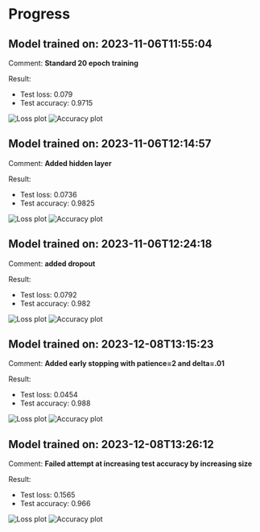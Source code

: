# Progress

## Model trained on: 2023-11-06T11:55:04

Comment: **Standard 20 epoch training**

Result:

- Test loss: 0.079
- Test accuracy: 0.9715

![Loss plot](figure/loss/2023-11-06T11:55:04.png)
![Accuracy plot](figure/accu/2023-11-06T11:55:04.png)

## Model trained on: 2023-11-06T12:14:57

Comment: **Added hidden layer**

Result:

- Test loss: 0.0736
- Test accuracy: 0.9825

![Loss plot](figure/loss/2023-11-06T12:14:57.png)
![Accuracy plot](figure/accu/2023-11-06T12:14:57.png)

## Model trained on: 2023-11-06T12:24:18

Comment: **added dropout**

Result:

- Test loss: 0.0792
- Test accuracy: 0.982

![Loss plot](figure/loss/2023-11-06T12:24:18.png)
![Accuracy plot](figure/accu/2023-11-06T12:24:18.png)

## Model trained on: 2023-12-08T13:15:23

Comment: **Added early stopping with patience=2 and delta=.01**

Result:

- Test loss: 0.0454
- Test accuracy: 0.988

![Loss plot](figure/loss/2023-12-08T13:15:23.png)
![Accuracy plot](figure/accu/2023-12-08T13:15:23.png)

## Model trained on: 2023-12-08T13:26:12

Comment: **Failed attempt at increasing test accuracy by increasing size**

Result:

- Test loss: 0.1565
- Test accuracy: 0.966

![Loss plot](figure/loss/2023-12-08T13:26:12.png)
![Accuracy plot](figure/accu/2023-12-08T13:26:12.png)

